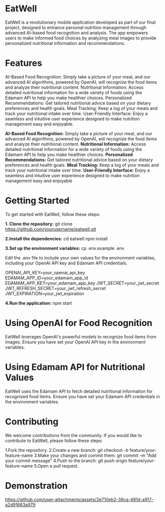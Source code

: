 # EatWell
EatWell is a revolutionary mobile application developed as part of our final project, designed to enhance personal nutrition management through advanced AI-based food recognition and analysis. The app empowers users to make informed food choices by analyzing meal images to provide personalized nutritional information and recommendations.

# Features
AI-Based Food Recognition: Simply take a picture of your meal, and our advanced AI algorithms, powered by OpenAI, will recognize the food items and analyze their nutritional content.
Nutritional Information: Access detailed nutritional information for a wide variety of foods using the Edamam API to help you make healthier choices.
Personalized Recommendations: Get tailored nutritional advice based on your dietary preferences and health goals.
Meal Tracking: Keep a log of your meals and track your nutritional intake over time.
User-Friendly Interface: Enjoy a seamless and intuitive user experience designed to make nutrition management easy and enjoyable.

**AI-Based Food Recognition:** Simply take a picture of your meal, and our advanced AI algorithms, powered by OpenAI, will recognize the food items and analyze their nutritional content.
**Nutritional Information:** Access detailed nutritional information for a wide variety of foods using the Edamam API to help you make healthier choices.
**Personalized Recommendations:** Get tailored nutritional advice based on your dietary preferences and health goals.
**Meal Tracking:** Keep a log of your meals and track your nutritional intake over time.
**User-Friendly Interface:** Enjoy a seamless and intuitive user experience designed to make nutrition management easy and enjoyable

# Getting Started
To get started with EatWell, follow these steps:

**1. Clone the repository:**
git clone https://github.com/yourusername/eatwell.git

**2.Install the dependencies:**
cd eatwell
npm install

**3.Set up the environment variables:**
cp .env.example .env

Edit the .env file to include your own values for the environment variables, including your OpenAI API key and Edamam API credentials.

OPENAI_API_KEY=your_openai_api_key
EDAMAM_APP_ID=your_edamam_app_id
EDAMAM_APP_KEY=your_edamam_app_key
JWT_SECRET=your_jwt_secret
JWT_REFRESH_SECRET=your_jwt_refresh_secret
JWT_EXPIRATION=your_jwt_expiration

**4.Run the application:**
npm start

# Using OpenAI for Food Recognition
EatWell leverages OpenAI's powerful models to recognize food items from images. Ensure you have set your OpenAI API key in the environment variables.

# Using Edamam API for Nutritional Values
EatWell uses the Edamam API to fetch detailed nutritional information for recognized food items. Ensure you have set your Edamam API credentials in the environment variables.

# Contributing
We welcome contributions from the community. If you would like to contribute to EatWell, please follow these steps:

1.Fork the repository.
2.Create a new branch:
git checkout -b feature/your-feature-name
3.Make your changes and commit them:
git commit -m "Add your commit message"
4.Push to the branch:
git push origin feature/your-feature-name
5.Open a pull request.

# Demonstration


https://github.com/user-attachments/assets/2e710eb2-38ca-481d-a917-a2d91663a979

